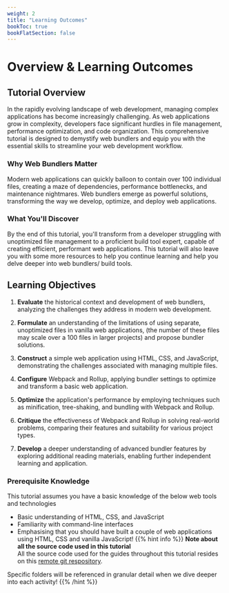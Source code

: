 ```yaml
---
weight: 2
title: "Learning Outcomes"
bookToc: true
bookFlatSection: false
---
```

# Overview & Learning Outcomes

## Tutorial Overview

In the rapidly evolving landscape of web development, managing complex applications has become increasingly challenging. As web applications grow in complexity, developers face significant hurdles in file management, performance optimization, and code organization. This comprehensive tutorial is designed to demystify web bundlers and equip you with the essential skills to streamline your web development workflow.

### Why Web Bundlers Matter

Modern web applications can quickly balloon to contain over 100 individual files, creating a maze of dependencies, performance bottlenecks, and maintenance nightmares. Web bundlers emerge as powerful solutions, transforming the way we develop, optimize, and deploy web applications.

### What You'll Discover

By the end of this tutorial, you'll transform from a developer struggling with unoptimized file management to a proficient build tool expert, capable of creating efficient, performant web applications. This tutorial will also leave you with some more resources to help you continue learning and help you delve deeper into web bundlers/ build tools.

## Learning Objectives

1. **Evaluate** the historical context and development of web bundlers, analyzing the challenges they address in modern web development.

2. **Formulate** an understanding of the limitations of using separate, unoptimized files in vanilla web applications, (the number of these files may scale over a 100 files in larger projects) and propose bundler solutions.

3. **Construct** a simple web application using HTML, CSS, and JavaScript, demonstrating the challenges associated with managing multiple files.

4. **Configure** Webpack and Rollup, applying bundler settings to optimize and transform a basic web application.

5. **Optimize** the application's performance by employing techniques such as minification, tree-shaking, and bundling with Webpack and Rollup.

6. **Critique** the effectiveness of Webpack and Rollup in solving real-world problems, comparing their features and suitability for various project types.

7. **Develop** a deeper understanding of advanced bundler features by exploring additional reading materials, enabling further independent learning and application.

### **Prerequisite Knowledge**

This tutorial assumes you have a basic knowledge of the below web tools and technologies

- Basic understanding of HTML, CSS, and JavaScript
- Familiarity with command-line interfaces
- Emphasising that you should have built a couple of web applications using HTML, CSS and vanilla JavaScript!
{{% hint info %}}
**Note about all the source code used in this tutorial**  
All the source code used for the guides throughout this tutorial resides on this [remote git respository](https://github.com/tpaidi/SER598-build-tools-tutorial).

Specific folders will be referenced in granular detail when we dive deeper into each activity!
{{% /hint %}}

<!-- {{<button relref="/docs/history">}}>> History{{</button>}} -->
